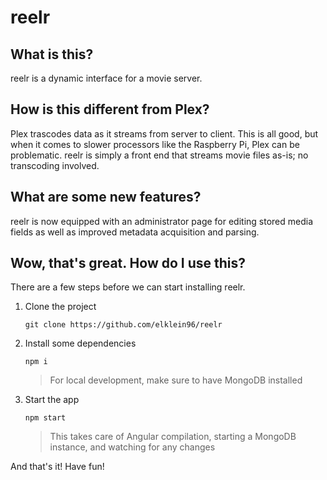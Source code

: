 # reelr

## What is this?

reelr is a dynamic interface for a movie server. 

## How is this different from Plex?

Plex trascodes data as it streams from server to client. This is all good, but when it comes to slower processors like the Raspberry Pi, Plex can be problematic.  reelr is simply a front end that streams movie files as-is; no transcoding involved.

## What are some new features?

reelr is now equipped with an administrator page for editing stored media fields as well as improved metadata acquisition and parsing.

## Wow, that's great. How do I use this?

There are a few steps before we can start installing reelr.

1. Clone the project

    ```
    git clone https://github.com/elklein96/reelr
    ```

2. Install some dependencies

    ```
    npm i
    ```

    > For local development, make sure to have MongoDB installed

3. Start the app

    ```
    npm start
    ```

    > This takes care of Angular compilation, starting a MongoDB instance, and watching for any changes

And that's it! Have fun!